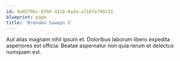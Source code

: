 ```yaml
---
id: 9a8570bc-039d-4118-8a2e-a7167e799c33
blueprint: page
title: 'Brenden Sawayn I'
---
```

Aut alias magnam nihil ipsum et. Doloribus laborum libero expedita asperiores est officia. Beatae aspernatur non quia rerum et delectus numquam est.